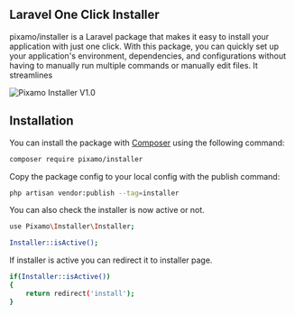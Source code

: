 ## Laravel One Click Installer 

pixamo/installer is a Laravel package that makes it easy to install your application with just one click. With this package, you can quickly set up your application's environment, dependencies, and configurations without having to manually run multiple commands or manually edit files. It streamlines

![Pixamo Installer V1.0](https://s3.gifyu.com/images/ezgif.com-gif-maker943f6eeaf223a0d7.gif)

## Installation

You can install the package with [Composer](http://getcomposer.org/) using the following command:
```bash
composer require pixamo/installer
```

Copy the package config to your local config with the publish command:
```bash
php artisan vendor:publish --tag=installer
```

You can also check the installer is now active or not.
```bash
use Pixamo\Installer\Installer;

Installer::isActive();
```

If installer is active you can redirect it to installer page.
```bash
if(Installer::isActive())
{
    return redirect('install');
}
```
